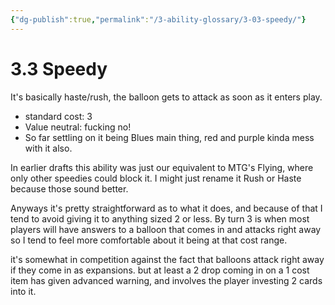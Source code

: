 ```yaml
---
{"dg-publish":true,"permalink":"/3-ability-glossary/3-03-speedy/"}
---
```


# 3.3 Speedy 

It's basically haste/rush, the balloon gets to attack as soon as it enters play.

- standard cost: 3
- Value neutral: fucking no!
- So far settling on it being Blues main thing, red and purple kinda mess with it also.

In earlier drafts this ability was just our equivalent to MTG's Flying, where only other speedies could block it. I might just rename it Rush or Haste because those sound better.

Anyways it's pretty straightforward as to what it does, and because of that I tend to avoid giving it to anything sized 2 or less. By turn 3 is when most players will have answers to a balloon that comes in and attacks right away so I tend to feel more comfortable about it being at that cost range.

it's somewhat in competition against the fact that balloons attack right away if they come in as expansions. but at least a 2 drop coming in on a 1 cost item has given advanced warning, and involves the player investing 2 cards into it.